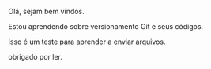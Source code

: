 Olá, sejam bem vindos.

Estou aprendendo sobre versionamento Git e seus códigos.

Isso é um teste para aprender a enviar arquivos.

obrigado por ler.
